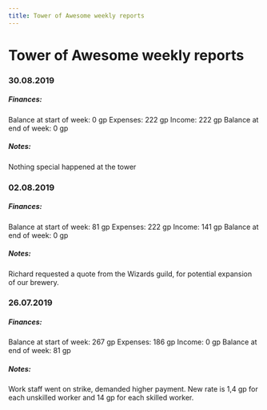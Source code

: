 ```yaml
---
title: Tower of Awesome weekly reports
---
```


# Tower of Awesome weekly reports

### 30.08.2019

##### Finances:

Balance at start of week: 0 gp
Expenses: 222 gp
Income: 222 gp
Balance at end of week: 0 gp

##### Notes:

Nothing special happened at the tower

### 02.08.2019

##### Finances:

Balance at start of week: 81 gp
Expenses: 222 gp
Income: 141 gp
Balance at end of week: 0 gp

##### Notes:

Richard requested a quote from the Wizards guild, for potential expansion of our brewery.

### 26.07.2019

##### Finances:

Balance at start of week: 267 gp
Expenses: 186 gp
Income: 0 gp
Balance at end of week: 81 gp

##### Notes:

Work staff went on strike, demanded higher payment. New rate is 1,4 gp for each unskilled worker and 14 gp for each skilled worker.

